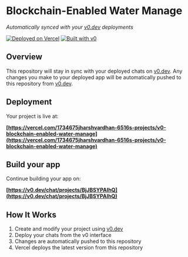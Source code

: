 # Blockchain-Enabled Water Manage

*Automatically synced with your [v0.dev](https://v0.dev) deployments*

[![Deployed on Vercel](https://img.shields.io/badge/Deployed%20on-Vercel-black?style=for-the-badge&logo=vercel)](https://vercel.com/1734675jharshvardhan-6516s-projects/v0-blockchain-enabled-water-manage)
[![Built with v0](https://img.shields.io/badge/Built%20with-v0.dev-black?style=for-the-badge)](https://v0.dev/chat/projects/BjJBSYPAIhQ)

## Overview

This repository will stay in sync with your deployed chats on [v0.dev](https://v0.dev).
Any changes you make to your deployed app will be automatically pushed to this repository from [v0.dev](https://v0.dev).

## Deployment

Your project is live at:

**[https://vercel.com/1734675jharshvardhan-6516s-projects/v0-blockchain-enabled-water-manage](https://vercel.com/1734675jharshvardhan-6516s-projects/v0-blockchain-enabled-water-manage)**

## Build your app

Continue building your app on:

**[https://v0.dev/chat/projects/BjJBSYPAIhQ](https://v0.dev/chat/projects/BjJBSYPAIhQ)**

## How It Works

1. Create and modify your project using [v0.dev](https://v0.dev)
2. Deploy your chats from the v0 interface
3. Changes are automatically pushed to this repository
4. Vercel deploys the latest version from this repository